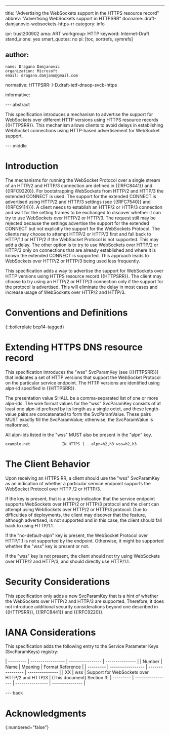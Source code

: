 ---
title: "Advertising the WebSockets support in the HTTPS resource record"
abbrev: "Advertising WebSockets support in HTTPSRR"
docname: draft-damjanovic-websockets-https-rr
category: info

ipr: trust200902
area: ART
workgroup: HTTP
keyword: Internet-Draft
stand_alone: yes
smart_quotes: no
pi: [toc, sortrefs, symrefs]

author:
 -
    name: Dragana Damjanovic
    organization: Microsoft
    email: dragana.damjano@gmail.com

normative:
  HTTPSRR: I-D.draft-ietf-dnsop-svcb-https

informative:


--- abstract

This specification introduces a mechanism to advertise the support for WebSockets
over different HTTP versions using HTTPS resource records {{HTTPSRR}}. This
mechanism allows clients to avoid delays in establishing WebSocket connections
using HTTP-based advertisement for WebSocket support.


--- middle

# Introduction

The mechanisms for running the WebSocket Protocol over a single stream of an
HTTP/2 and HTTP/3 connection are defined in {{!RFC8441}} and {{!RFC9220}}.
For bootstrapping WebSockets from HTTP/2 and HTTP/3 the extended CONNECT is used.
The support for the extended CONNECT is advertised using HTTP/2 and HTTP/3 settings
(see {{!RFC7540}} and {{!RFC9114}}). A client needs to establish an HTTP/2 or
HTTP/3 connection and wait for the setting frames to be exchanged to discover
whether it can try to use WebSockets over HTTP/2 or HTTP/3. The request still may
be rejected because the settings advertise the support for the extended CONNECT
but not explicitly the support for the WebSockets Protocol. The clients may choose
to attempt HTTP/2 or HTTP/3 first and fall back to HTTP/1.1 or HTTP/2 if the
WebSocket Protocol is not supported. This may add a delay. The other option is to
try to use WebSockets over HTTP/2 or HTTP/3 only on connections that are already
established and where it is known the extended CONNECT is supported. This approach
leads to WebSockets over HTTP/2 or HTTP/3 being used less frequently.

This specification adds a way to advertise the support for WebSockets over HTTP
versions using HTTPS resource record {{HTTPSRR}}. The client may choose to try
using an HTTP/2 or HTTP/3 connection only if the support for the protocol is
advertised. This will eliminate the delay in most cases and increase usage of
WebSockets over HTTP/2 and HTTP/3.

# Conventions and Definitions

{::boilerplate bcp14-tagged}

# Extending HTTPS DNS resource record

This specification introduces the "wss" SvcParamKey (see {{HTTPSRR}}) that
indicates a set of HTTP versions that support the WebSocket Protocol on the
particular service endpoint. The HTTP versions are identified using alpn-id
specified in {{HTTPSRR}}.

The presentation value SHALL be a comma-separated list of one or more alpn-ids.
The wire format values for the "wss" SvcParamKey consists of at least one
alpn-id prefixed by its length as a single octet, and these length-value pairs
are concatenated to form the SvcParamValue. These pairs MUST exactly fill the
SvcParamValue; otherwise, the SvcParamValue is malformed.

All alpn-ids listed in the "wss" MUST also be present in the "alpn" key.

    example.net              IN HTTPS 1 . alpn=h2,h3 wss=h2,h3

# The Client Behavior


Upon receiving an HTTPS RR, a client should use the "wss" SvcParamKey as an
indication of whether a particular service endpoint supports the WebSocket
Protocol over HTTP /2 or HTTP/3.

If the key is present, that is a strong indication that the service endpoint
supports WebSockets over HTTP/2 or HTTP/3 protocol and the client can
attempt using WebSockets over HTTP/2 or HTTP/3 protocol. Due to difficulties
of deployments, the client may discover that the feature, although
advertised, is not supported and in this case, the client should fall back
to using HTTP/1.1.

If the "no-default-alpn" key is present, the WebSocket Protocol over HTTP/1.1
is not supported by the endpoint. Otherwise, it might be supported whether
the "wss" key is present or not.

If the "wss" key is not present, the client should not try using WebSockets over
HTTP/2 and HTTP/3, and should directly use HTTP/1.1.




# Security Considerations

This specification only adds a new SvcParamKey that is a hint of whether
the WebSockets over HTTP/2 and HTTP/3 are supported. Therefore, it does not
introduce additional security considerations beyond one described in
{{HTTPSRR}}, {{!RFC8441}} and {{!RFC9220}}.

# IANA Considerations

This specification adds the following entry to the Service Parameter Keys (SvcParamKeys) registry:

| --------- | ----------------- | ---------------- | --------------- |
| Number    | Name              | Meaning          | Format Reference |
| --------- | ----------------- | ---------------- | --------------- |
| XX        | wss               | Support for WebSockets over HTTP/2 and HTTP/3 | (This document) Section 3|
| --------- | ----------------- | ---------------- | --------------- |

--- back

# Acknowledgments
{:numbered="false"}

